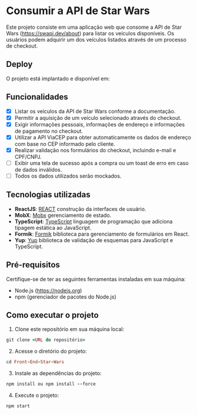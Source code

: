 # Consumir a API de Star Wars

Este projeto consiste em uma aplicação web que consome a API de Star Wars (https://swapi.dev/about) para listar os veículos disponíveis. Os usuários podem adquirir um dos veículos listados através de um processo de checkout.

## Deploy

O projeto está implantado e disponível em: 

## Funcionalidades

- [x] Listar os veículos da API de Star Wars conforme a documentação.
- [x] Permitir a aquisição de um veículo selecionado através do checkout.
- [x] Exigir informações pessoais, informações de endereço e informações de pagamento no checkout.
- [x] Utilizar a API ViaCEP para obter automaticamente os dados de endereço com base no CEP informado pelo cliente.
- [x] Realizar validação nos formulários do checkout, incluindo e-mail e CPF/CNPJ.
- [ ] Exibir uma tela de sucesso após a compra ou um toast de erro em caso de dados inválidos.
- [ ] Todos os dados utilizados serão mockados.

## Tecnologias utilizadas

- **ReactJS**: [REACT](https://pt-br.legacy.reactjs.org/) construção da interfaces de usuário.
- **MobX**: [Mobx](https://mobx.js.org/react-integration.html) gerenciamento de estado.
- **TypeScript**: [TypeScript](https://www.typescriptlang.org/) linguagem de programação que adiciona tipagem estática ao JavaScript.
- **Formik**: [Formik](https://formik.org/) biblioteca para gerenciamento de formulários em React.
- **Yup**: [Yup](https://github.com/jquense/yup) biblioteca de validação de esquemas para JavaScript e TypeScript.

## Pré-requisitos 

Certifique-se de ter as seguintes ferramentas instaladas em sua máquina:

- Node.js (https://nodejs.org)
- npm (gerenciador de pacotes do Node.js)

## Como executar o projeto

1. Clone este repositório em sua máquina local:

```ruby
git clone <URL do repositório>
```

2. Acesse o diretório do projeto:

```ruby
cd Front-End-Star-Wars
```

3. Instale as dependências do projeto:

```ruby
npm install ou npm install --force
```

4. Execute o projeto:

```ruby
npm start
```
